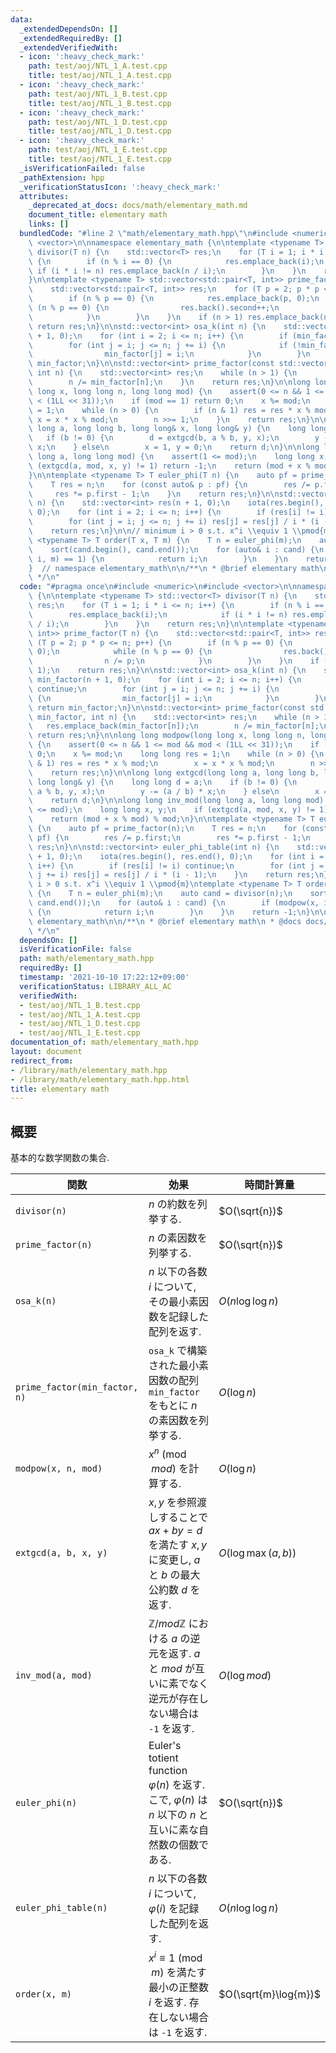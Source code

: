 ```yaml
---
data:
  _extendedDependsOn: []
  _extendedRequiredBy: []
  _extendedVerifiedWith:
  - icon: ':heavy_check_mark:'
    path: test/aoj/NTL_1_A.test.cpp
    title: test/aoj/NTL_1_A.test.cpp
  - icon: ':heavy_check_mark:'
    path: test/aoj/NTL_1_B.test.cpp
    title: test/aoj/NTL_1_B.test.cpp
  - icon: ':heavy_check_mark:'
    path: test/aoj/NTL_1_D.test.cpp
    title: test/aoj/NTL_1_D.test.cpp
  - icon: ':heavy_check_mark:'
    path: test/aoj/NTL_1_E.test.cpp
    title: test/aoj/NTL_1_E.test.cpp
  _isVerificationFailed: false
  _pathExtension: hpp
  _verificationStatusIcon: ':heavy_check_mark:'
  attributes:
    _deprecated_at_docs: docs/math/elementary_math.md
    document_title: elementary math
    links: []
  bundledCode: "#line 2 \"math/elementary_math.hpp\"\n#include <numeric>\n#include\
    \ <vector>\n\nnamespace elementary_math {\n\ntemplate <typename T> std::vector<T>\
    \ divisor(T n) {\n    std::vector<T> res;\n    for (T i = 1; i * i <= n; i++)\
    \ {\n        if (n % i == 0) {\n            res.emplace_back(i);\n           \
    \ if (i * i != n) res.emplace_back(n / i);\n        }\n    }\n    return res;\n\
    }\n\ntemplate <typename T> std::vector<std::pair<T, int>> prime_factor(T n) {\n\
    \    std::vector<std::pair<T, int>> res;\n    for (T p = 2; p * p <= n; p++) {\n\
    \        if (n % p == 0) {\n            res.emplace_back(p, 0);\n            while\
    \ (n % p == 0) {\n                res.back().second++;\n                n /= p;\n\
    \            }\n        }\n    }\n    if (n > 1) res.emplace_back(n, 1);\n   \
    \ return res;\n}\n\nstd::vector<int> osa_k(int n) {\n    std::vector<int> min_factor(n\
    \ + 1, 0);\n    for (int i = 2; i <= n; i++) {\n        if (min_factor[i]) continue;\n\
    \        for (int j = i; j <= n; j += i) {\n            if (!min_factor[j]) {\n\
    \                min_factor[j] = i;\n            }\n        }\n    }\n    return\
    \ min_factor;\n}\n\nstd::vector<int> prime_factor(const std::vector<int>& min_factor,\
    \ int n) {\n    std::vector<int> res;\n    while (n > 1) {\n        res.emplace_back(min_factor[n]);\n\
    \        n /= min_factor[n];\n    }\n    return res;\n}\n\nlong long modpow(long\
    \ long x, long long n, long long mod) {\n    assert(0 <= n && 1 <= mod && mod\
    \ < (1LL << 31));\n    if (mod == 1) return 0;\n    x %= mod;\n    long long res\
    \ = 1;\n    while (n > 0) {\n        if (n & 1) res = res * x % mod;\n       \
    \ x = x * x % mod;\n        n >>= 1;\n    }\n    return res;\n}\n\nlong long extgcd(long\
    \ long a, long long b, long long& x, long long& y) {\n    long long d = a;\n \
    \   if (b != 0) {\n        d = extgcd(b, a % b, y, x);\n        y -= (a / b) *\
    \ x;\n    } else\n        x = 1, y = 0;\n    return d;\n}\n\nlong long inv_mod(long\
    \ long a, long long mod) {\n    assert(1 <= mod);\n    long long x, y;\n    if\
    \ (extgcd(a, mod, x, y) != 1) return -1;\n    return (mod + x % mod) % mod;\n\
    }\n\ntemplate <typename T> T euler_phi(T n) {\n    auto pf = prime_factor(n);\n\
    \    T res = n;\n    for (const auto& p : pf) {\n        res /= p.first;\n   \
    \     res *= p.first - 1;\n    }\n    return res;\n}\n\nstd::vector<int> euler_phi_table(int\
    \ n) {\n    std::vector<int> res(n + 1, 0);\n    iota(res.begin(), res.end(),\
    \ 0);\n    for (int i = 2; i <= n; i++) {\n        if (res[i] != i) continue;\n\
    \        for (int j = i; j <= n; j += i) res[j] = res[j] / i * (i - 1);\n    }\n\
    \    return res;\n}\n\n// minimum i > 0 s.t. x^i \\equiv 1 \\pmod{m}\ntemplate\
    \ <typename T> T order(T x, T m) {\n    T n = euler_phi(m);\n    auto cand = divisor(n);\n\
    \    sort(cand.begin(), cand.end());\n    for (auto& i : cand) {\n        if (modpow(x,\
    \ i, m) == 1) {\n            return i;\n        }\n    }\n    return -1;\n}\n\n\
    }  // namespace elementary_math\n\n/**\n * @brief elementary math\n * @docs docs/math/elementary_math.md\n\
    \ */\n"
  code: "#pragma once\n#include <numeric>\n#include <vector>\n\nnamespace elementary_math\
    \ {\n\ntemplate <typename T> std::vector<T> divisor(T n) {\n    std::vector<T>\
    \ res;\n    for (T i = 1; i * i <= n; i++) {\n        if (n % i == 0) {\n    \
    \        res.emplace_back(i);\n            if (i * i != n) res.emplace_back(n\
    \ / i);\n        }\n    }\n    return res;\n}\n\ntemplate <typename T> std::vector<std::pair<T,\
    \ int>> prime_factor(T n) {\n    std::vector<std::pair<T, int>> res;\n    for\
    \ (T p = 2; p * p <= n; p++) {\n        if (n % p == 0) {\n            res.emplace_back(p,\
    \ 0);\n            while (n % p == 0) {\n                res.back().second++;\n\
    \                n /= p;\n            }\n        }\n    }\n    if (n > 1) res.emplace_back(n,\
    \ 1);\n    return res;\n}\n\nstd::vector<int> osa_k(int n) {\n    std::vector<int>\
    \ min_factor(n + 1, 0);\n    for (int i = 2; i <= n; i++) {\n        if (min_factor[i])\
    \ continue;\n        for (int j = i; j <= n; j += i) {\n            if (!min_factor[j])\
    \ {\n                min_factor[j] = i;\n            }\n        }\n    }\n   \
    \ return min_factor;\n}\n\nstd::vector<int> prime_factor(const std::vector<int>&\
    \ min_factor, int n) {\n    std::vector<int> res;\n    while (n > 1) {\n     \
    \   res.emplace_back(min_factor[n]);\n        n /= min_factor[n];\n    }\n   \
    \ return res;\n}\n\nlong long modpow(long long x, long long n, long long mod)\
    \ {\n    assert(0 <= n && 1 <= mod && mod < (1LL << 31));\n    if (mod == 1) return\
    \ 0;\n    x %= mod;\n    long long res = 1;\n    while (n > 0) {\n        if (n\
    \ & 1) res = res * x % mod;\n        x = x * x % mod;\n        n >>= 1;\n    }\n\
    \    return res;\n}\n\nlong long extgcd(long long a, long long b, long long& x,\
    \ long long& y) {\n    long long d = a;\n    if (b != 0) {\n        d = extgcd(b,\
    \ a % b, y, x);\n        y -= (a / b) * x;\n    } else\n        x = 1, y = 0;\n\
    \    return d;\n}\n\nlong long inv_mod(long long a, long long mod) {\n    assert(1\
    \ <= mod);\n    long long x, y;\n    if (extgcd(a, mod, x, y) != 1) return -1;\n\
    \    return (mod + x % mod) % mod;\n}\n\ntemplate <typename T> T euler_phi(T n)\
    \ {\n    auto pf = prime_factor(n);\n    T res = n;\n    for (const auto& p :\
    \ pf) {\n        res /= p.first;\n        res *= p.first - 1;\n    }\n    return\
    \ res;\n}\n\nstd::vector<int> euler_phi_table(int n) {\n    std::vector<int> res(n\
    \ + 1, 0);\n    iota(res.begin(), res.end(), 0);\n    for (int i = 2; i <= n;\
    \ i++) {\n        if (res[i] != i) continue;\n        for (int j = i; j <= n;\
    \ j += i) res[j] = res[j] / i * (i - 1);\n    }\n    return res;\n}\n\n// minimum\
    \ i > 0 s.t. x^i \\equiv 1 \\pmod{m}\ntemplate <typename T> T order(T x, T m)\
    \ {\n    T n = euler_phi(m);\n    auto cand = divisor(n);\n    sort(cand.begin(),\
    \ cand.end());\n    for (auto& i : cand) {\n        if (modpow(x, i, m) == 1)\
    \ {\n            return i;\n        }\n    }\n    return -1;\n}\n\n}  // namespace\
    \ elementary_math\n\n/**\n * @brief elementary math\n * @docs docs/math/elementary_math.md\n\
    \ */\n"
  dependsOn: []
  isVerificationFile: false
  path: math/elementary_math.hpp
  requiredBy: []
  timestamp: '2021-10-10 17:22:12+09:00'
  verificationStatus: LIBRARY_ALL_AC
  verifiedWith:
  - test/aoj/NTL_1_B.test.cpp
  - test/aoj/NTL_1_A.test.cpp
  - test/aoj/NTL_1_D.test.cpp
  - test/aoj/NTL_1_E.test.cpp
documentation_of: math/elementary_math.hpp
layout: document
redirect_from:
- /library/math/elementary_math.hpp
- /library/math/elementary_math.hpp.html
title: elementary math
---
```

## 概要
基本的な数学関数の集合.

| 関数                          | 効果                                                                                                                   | 時間計算量           |
| ----------------------------- | ---------------------------------------------------------------------------------------------------------------------- | -------------------- |
| `divisor(n)`                  | $n$ の約数を列挙する.                                                                                                  | $O(\sqrt{n})$        |
| `prime_factor(n)`             | $n$ の素因数を列挙する.                                                                                                | $O(\sqrt{n})$        |
| `osa_k(n)`                    | $n$ 以下の各数 $i$ について, その最小素因数を記録した配列を返す.                                                       | $O(n \log \log n)$   |
| `prime_factor(min_factor, n)` | `osa_k` で構築された最小素因数の配列 `min_factor` をもとに $n$ の素因数を列挙する.                                     | $O(\log n)$          |
| `modpow(x, n, mod)`           | $x^n \pmod{mod}$ を計算する.                                                                                           | $O(\log n)$          |
| `extgcd(a, b, x, y)`          | $x, y$ を参照渡しすることで $ax + by = d$ を満たす $x, y$ に変更し, $a$ と $b$ の最大公約数 $d$ を返す.                | $O(\log \max(a,b))$  |
| `inv_mod(a, mod)`             | $\mathbb{Z}/mod\mathbb{Z}$ における $a$ の逆元を返す. $a$ と $mod$ が互いに素でなく逆元が存在しない場合は `-1` を返す. | $O(\log mod)$        |
| `euler_phi(n)`                | Euler's totient function $\varphi(n)$ を返す. こで, $\varphi(n)$ は $n$ 以下の $n$ と互いに素な自然数の個数である.     | $O(\sqrt{n})$        |
| `euler_phi_table(n)`          | $n$ 以下の各数 $i$ について, $\varphi(i)$ を記録した配列を返す.                                                        | $O(n \log \log n)$   |
| `order(x, m)`                 | $x^i \equiv 1 \pmod{m}$ を満たす最小の正整数 $i$ を返す. 存在しない場合は `-1` を返す.                                 | $O(\sqrt{m}\log{m})$ |
